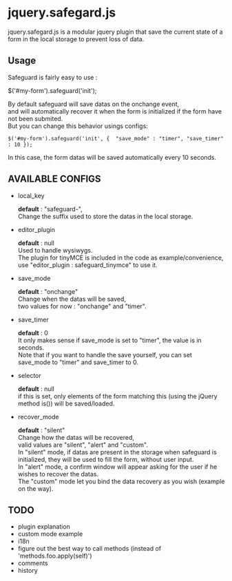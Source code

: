 jquery.safegard.js
==================

jquery.safegard.js is a modular jquery plugin that save the current state of a form in the local storage to prevent loss of data.

Usage
-----

Safeguard is fairly easy to use :

$('#my-form').safeguard('init');

By default safeguard will save datas on the onchange event,  
and will automatically recover it when the form is initialized if the form have not been submited.  
But you can change this behavior usings configs:  

`$('#my-form').safeguard('init', { 
                                "save_mode" : "timer",
                                "save_timer" : 10
                                });`

In this case, the form datas will be saved automatically every 10 seconds.

AVAILABLE CONFIGS
-----------------

* local_key 
 
    **default** : "safeguard-",  
    Change the suffix used to store the datas in the local storage.

* editor_plugin

    **default** : null  
    Used to handle wysiwygs.  
    The plugin for tinyMCE is included in the code as example/convenience, use "editor_plugin : safeguard_tinymce" to use it.

* save_mode

    **default** : "onchange"  
    Change when the datas will be saved,  
    two values for now : "onchange" and "timer".  

* save_timer

    **default** : 0  
    It only makes sense if save_mode is set to "timer", the value is in seconds.  
    Note that if you want to handle the save yourself, you can set save_mode to "timer" and save_timer to 0.

* selector

    **default** : null  
    if this is set, only elements of the form matching this (using the jQuery method is()) will be saved/loaded.

* recover_mode

    **default** : "silent"  
    Change how the datas will be recovered,  
    valid values are "silent", "alert" and "custom".  
    In "silent" mode, if datas are present in the storage when safeguard is initialized, they will be used to fill the form, without user input.  
    In "alert" mode, a confirm window will appear asking for the user if he wishes to recover the datas.  
    The "custom" mode let you bind the data recovery as you wish (example on the way).


TODO
----

* plugin explanation
* custom mode example
* i18n
* figure out the best way to call methods (instead of 'methods.foo.apply(self)')
* comments
* history

